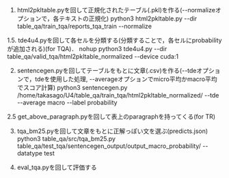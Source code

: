 1. html2pkltable.pyを回して正規化されたテーブル(.pkl)を作る(--normalizeオプションで，各テキストの正規化)
python3 html2pkltable.py --dir table_qa/train_tqa/reports_tqa_train --normalize

1.5. tde4u4.pyを回して各セルを分類する(分類することで，各セルにprobabilityが追加される)(for TQA)．
nohup python3 tde4u4.py --dir table_qa/valid_tqa/html2pkltable_normalized --device cuda:1

2. sentencegen.pyを回してテーブルをもとに文章(.csv)を作る(--tdeオプションで，tdeを使用した処理, --averageオプションでmicro平均かmacro平均でスコア計算)
python3 sentencegen.py /home/takasago/U4/table_qa/train_tqa/html2pkltable_normalized/ --tde --average macro --label probability

2.5 get_above_paragraph.pyを回して表上のparagraphを持ってくる(for TR)

3. tqa_bm25.pyを回して文章をもとに正解っぽい文を選ぶ(predicts.json)
python3 table_qa/src/tqa_bm25.py table_qa/test_tqa/sentencegen_output/output_macro_probability/ --datatype test

4. eval_tqa.pyを回して評価する

